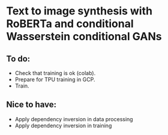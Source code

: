 # Text to image synthesis with RoBERTa and conditional Wasserstein conditional GANs

## To do:
- Check that training is ok (colab).
- Prepare for TPU training in GCP.
- Train.

## Nice to have:
- Apply dependency inversion in data processing
- Apply dependency inversion in training
